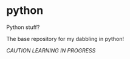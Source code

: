 # python
Python stuff?

The base repository for my dabbling in python!

*CAUTION*
*LEARNING IN PROGRESS*
